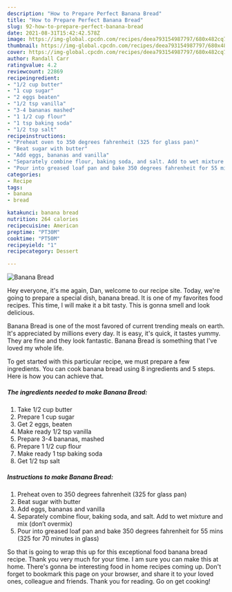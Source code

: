 ```yaml
---
description: "How to Prepare Perfect Banana Bread"
title: "How to Prepare Perfect Banana Bread"
slug: 92-how-to-prepare-perfect-banana-bread
date: 2021-08-31T15:42:42.578Z
image: https://img-global.cpcdn.com/recipes/deea793154987797/680x482cq70/banana-bread-recipe-main-photo.jpg
thumbnail: https://img-global.cpcdn.com/recipes/deea793154987797/680x482cq70/banana-bread-recipe-main-photo.jpg
cover: https://img-global.cpcdn.com/recipes/deea793154987797/680x482cq70/banana-bread-recipe-main-photo.jpg
author: Randall Carr
ratingvalue: 4.2
reviewcount: 22869
recipeingredient:
- "1/2 cup butter"
- "1 cup sugar"
- "2 eggs beaten"
- "1/2 tsp vanilla"
- "3-4 bananas mashed"
- "1 1/2 cup flour"
- "1 tsp baking soda"
- "1/2 tsp salt"
recipeinstructions:
- "Preheat oven to 350 degrees fahrenheit (325 for glass pan)"
- "Beat sugar with butter"
- "Add eggs, bananas and vanilla"
- "Separately combine flour, baking soda, and salt. Add to wet mixture and mix (don’t overmix)"
- "Pour into greased loaf pan and bake 350 degrees fahrenheit for 55 mins (325 for 70 minutes in glass)"
categories:
- Recipe
tags:
- banana
- bread

katakunci: banana bread 
nutrition: 264 calories
recipecuisine: American
preptime: "PT30M"
cooktime: "PT50M"
recipeyield: "1"
recipecategory: Dessert

---
```



![Banana Bread](https://img-global.cpcdn.com/recipes/deea793154987797/680x482cq70/banana-bread-recipe-main-photo.jpg)

Hey everyone, it's me again, Dan, welcome to our recipe site. Today, we're going to prepare a special dish, banana bread. It is one of my favorites food recipes. This time, I will make it a bit tasty. This is gonna smell and look delicious.

Banana Bread is one of the most favored of current trending meals on earth. It's appreciated by millions every day. It is easy, it's quick, it tastes yummy. They are fine and they look fantastic. Banana Bread is something that I've loved my whole life.




To get started with this particular recipe, we must prepare a few ingredients. You can cook banana bread using 8 ingredients and 5 steps. Here is how you can achieve that.

<!--inarticleads1-->

##### The ingredients needed to make Banana Bread:

1. Take 1/2 cup butter
1. Prepare 1 cup sugar
1. Get 2 eggs, beaten
1. Make ready 1/2 tsp vanilla
1. Prepare 3-4 bananas, mashed
1. Prepare 1 1/2 cup flour
1. Make ready 1 tsp baking soda
1. Get 1/2 tsp salt




<!--inarticleads2-->

##### Instructions to make Banana Bread:

1. Preheat oven to 350 degrees fahrenheit (325 for glass pan)
1. Beat sugar with butter
1. Add eggs, bananas and vanilla
1. Separately combine flour, baking soda, and salt. Add to wet mixture and mix (don’t overmix)
1. Pour into greased loaf pan and bake 350 degrees fahrenheit for 55 mins (325 for 70 minutes in glass)




So that is going to wrap this up for this exceptional food banana bread recipe. Thank you very much for your time. I am sure you can make this at home. There's gonna be interesting food in home recipes coming up. Don't forget to bookmark this page on your browser, and share it to your loved ones, colleague and friends. Thank you for reading. Go on get cooking!
